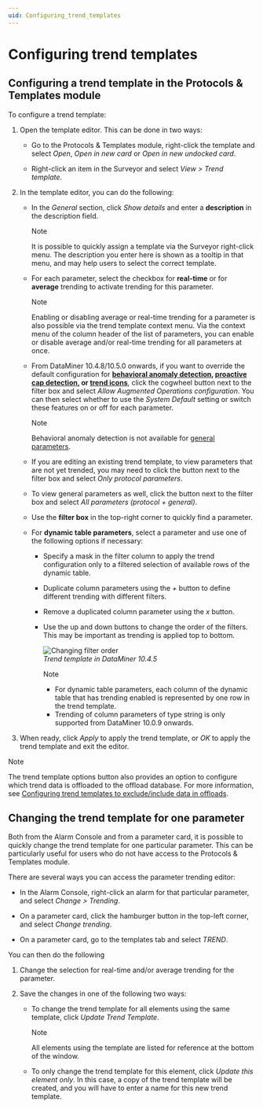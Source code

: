 ```yaml
---
uid: Configuring_trend_templates
---
```


# Configuring trend templates

## Configuring a trend template in the Protocols & Templates module

To configure a trend template:

1. Open the template editor. This can be done in two ways:

   - Go to the Protocols & Templates module, right-click the template and select *Open*, *Open in new card* or *Open in new undocked card*.

   - Right-click an item in the Surveyor and select *View \> Trend template*.

1. In the template editor, you can do the following:

   - In the *General* section, click *Show details* and enter a **description** in the description field.

     > [!NOTE]
     > It is possible to quickly assign a template via the Surveyor right-click menu. The description you enter here is shown as a tooltip in that menu, and may help users to select the correct template.

   - For each parameter, select the checkbox for **real-time** or for **average** trending to activate trending for this parameter.

     > [!NOTE]
     > Enabling or disabling average or real-time trending for a parameter is also possible via the trend template context menu. Via the context menu of the column header of the list of parameters, you can enable or disable average and/or real-time trending for all parameters at once.

   - From DataMiner 10.4.8/10.5.0 onwards<!-- RN 39691+39692 -->, if you want to override the default configuration for **[behavioral anomaly detection](xref:Working_with_behavioral_anomaly_detection), [proactive cap detection](xref:Proactive_cap_detection), or [trend icons](xref:Working_with_trend_icons)**, click the cogwheel button next to the filter box and select *Allow Augmented Operations configuration*. You can then select whether to use the *System Default* setting or switch these features on or off for each parameter.

     > [!NOTE]
     > Behavioral anomaly detection is not available for [general parameters](xref:General_parameters)<!--RN 40086-->.

   - If you are editing an existing trend template, to view parameters that are not yet trended, you may need to click the button next to the filter box and select *Only protocol parameters*.

   - To view general parameters as well, click the button next to the filter box and select *All parameters (protocol + general)*.

   - Use the **filter box** in the top-right corner to quickly find a parameter.

   - For **dynamic table parameters**, select a parameter and use one of the following options if necessary:

     - Specify a mask in the filter column to apply the trend configuration only to a filtered selection of available rows of the dynamic table.

     - Duplicate column parameters using the *+* button to define different trending with different filters.

     - Remove a duplicated column parameter using the *x* button.

     - Use the up and down buttons to change the order of the filters. This may be important as trending is applied top to bottom.

       ![Changing filter order](~/user-guide/images/Change_Order_Filters.png)<br>*Trend template in DataMiner 10.4.5*

       > [!NOTE]
       >
       > - For dynamic table parameters, each column of the dynamic table that has trending enabled is represented by one row in the trend template.
       > - Trending of column parameters of type string is only supported from DataMiner 10.0.9 onwards.

1. When ready, click *Apply* to apply the trend template, or *OK* to apply the trend template and exit the editor.

> [!NOTE]
> The trend template options button also provides an option to configure which trend data is offloaded to the offload database. For more information, see [Configuring trend templates to exclude/include data in offloads](xref:Configuring_data_offloads#configuring-trend-templates-to-excludeinclude-data-in-offloads).

## Changing the trend template for one parameter

Both from the Alarm Console and from a parameter card, it is possible to quickly change the trend template for one particular parameter. This can be particularly useful for users who do not have access to the Protocols & Templates module.

There are several ways you can access the parameter trending editor:

- In the Alarm Console, right-click an alarm for that particular parameter, and select *Change > Trending*.

- On a parameter card, click the hamburger button in the top-left corner, and select *Change trending*.

- On a parameter card, go to the templates tab and select *TREND*.

You can then do the following

1. Change the selection for real-time and/or average trending for the parameter.

1. Save the changes in one of the following two ways:

   - To change the trend template for all elements using the same template, click *Update Trend Template*.

     > [!NOTE]
     > All elements using the template are listed for reference at the bottom of the window.

   - To only change the trend template for this element, click *Update this element only*. In this case, a copy of the trend template will be created, and you will have to enter a name for this new trend template.
